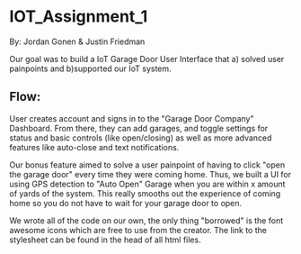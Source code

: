 # IOT_Assignment_1
By: Jordan Gonen & Justin Friedman 

Our goal was to build a IoT Garage Door User Interface that a) solved user painpoints and b)supported our IoT system. 

## Flow: 
User creates account and signs in to the "Garage Door Company" Dashboard. From there, they can add garages, and toggle settings for status and basic controls (like open/closing) as well as more advanced features like auto-close and text notifications. 

Our bonus feature aimed to solve a user painpoint of having to click "open the garage door" every time they were coming home. Thus, we built a UI for using GPS detection to "Auto Open" Garage when you are within x amount of yards of the system. This really smooths out the experience of coming home so you do not have to wait for your garage door to open. 

We wrote all of the code on our own, the only thing "borrowed" is the font awesome icons which are free to use from the creator. The link to the stylesheet can be found in the head of all html files. 
